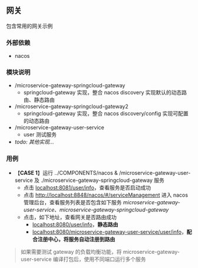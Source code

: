 ## 网关
包含常用的网关示例

### 外部依赖
* nacos

### 模块说明
* /microservice-gateway-springcloud-gateway
  * springcloud-gateway 实现，整合 nacos discovery 实现默认的动态路由、静态路由
* /microservice-gateway-springcloud-gateway2
  * springcloud-gateway 实现，整合 nacos discovery/config 实现可配置的动态路由
* /microservice-gateway-user-service
  * user 测试服务
* *todo: 其他实现...*

### 用例
* 【**CASE 1**】运行 ../COMPONENTS/nacos & /microservice-gateway-user-service 及 ./microservice-gateway-springcloud-gateway 服务
  * 点击 [localhost:8081/user/info](http://localhost:8081/user/info)，查看服务是否启动成功 
  * 点击 [http://localhost:8848/nacos/#/serviceManagement](http://localhost:8848/nacos/#/serviceManagement) 进入 nacos 管理后台，查看服务列表是否包含如下服务 *microservice-gateway-user-service*、*microservice-gateway-springcloud-gateway*
  * 点击，如下地址，查看网关是否路由成功
    * [localhost:8080/user/info](http://localhost:8080/user/info)，**静态路由**
    * [localhost:8080/microservice-gateway-user-service/user/info](http://localhost:8080/microservice-gateway-user-service/user/info)，**配合注册中心，将服务自动注册到路由**
> 如果需要测试 gateway 的负载均衡功能，将 microservice-gateway-user-service 编译打包后，使用不同端口运行多个服务
